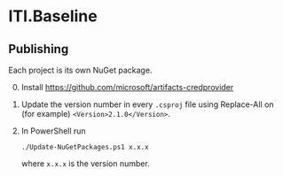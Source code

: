 # ITI.Baseline

## Publishing

Each project is its own NuGet package.

0. Install https://github.com/microsoft/artifacts-credprovider

1. Update the version number in every `.csproj` file using Replace-All on (for example) `<Version>2.1.0</Version>`.
2. In PowerShell run

   ```
   ./Update-NuGetPackages.ps1 x.x.x
   ```

   where `x.x.x` is the version number.
